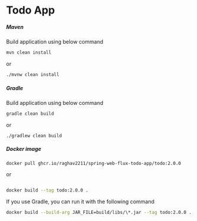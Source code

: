 # Todo App #
##### Maven #####
Build application using below command
    
```bash
mvn clean install
```
or

```bash
./mvnw clean install
```

##### Gradle #####
Build application using below command

```bash
gradle clean build
```
or

```bash
./gradlew clean build
```
##### Docker image #####

```bash
docker pull ghcr.io/raghav2211/spring-web-flux-todo-app/todo:2.0.0
```
or

```bash

docker build --tag todo:2.0.0 .
```
If you use Gradle, you can run it with the following command

```bash
docker build --build-arg JAR_FILE=build/libs/\*.jar --tag todo:2.0.0 .
```